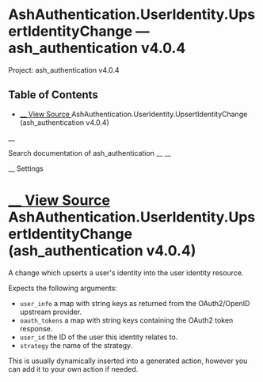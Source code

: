 # AshAuthentication.UserIdentity.UpsertIdentityChange — ash_authentication v4.0.4

Project: ash_authentication v4.0.4

## Table of Contents

- [ __ View Source ](external_link) AshAuthentication.UserIdentity.UpsertIdentityChange (ash_authentication v4.0.4)

__

Search documentation of ash_authentication __ __

__ Settings

#  [ __ View Source ](external_link) AshAuthentication.UserIdentity.UpsertIdentityChange (ash_authentication v4.0.4)

A change which upserts a user's identity into the user identity resource.

Expects the following arguments:

  * `user_info` a map with string keys as returned from the OAuth2/OpenID upstream provider.
  * `oauth_tokens` a map with string keys containing the OAuth2 token response.
  * `user_id` the ID of the user this identity relates to.
  * `strategy` the name of the strategy.



This is usually dynamically inserted into a generated action, however you can add it to your own action if needed.
